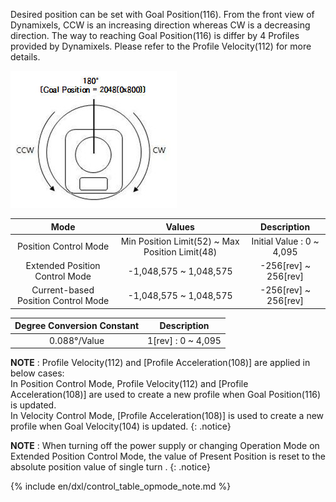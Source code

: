 Desired position can be set with Goal Position(116). From the front view of Dynamixels, CCW is an increasing direction whereas CW is a decreasing direction. The way to reaching Goal Position(116) is differ by 4 Profiles provided by Dynamixels. Please refer to the Profile Velocity(112) for more details.

![](/assets/images/dxl/x/dxl_goal_position.jpg)

| Mode     | Values     | Description |
| :--------: | :--------: | :--------: |
| Position Control Mode | Min Position Limit(52) ~ Max Position Limit(48)| Initial Value : 0 ~ 4,095|
|Extended Position Control Mode|-1,048,575 ~ 1,048,575|-256[rev] ~ 256[rev]|{% if page.product_group!='dxl_xl430' and page.ref!='mx-28-2' %}
|Current-based Position Control Mode|-1,048,575 ~ 1,048,575|-256[rev] ~ 256[rev]|{% else %}{% endif %}

|Degree Conversion Constant|Description|
| :---: | :---: |
|0.088&deg;/Value| 1[rev] : 0 ~ 4,095 |

**NOTE** : Profile Velocity(112) and [Profile Acceleration(108)] are applied in below cases:  
In Position Control Mode, Profile Velocity(112) and [Profile Acceleration(108)] are used to create a new profile when Goal Position(116) is updated.  
In Velocity Control Mode, [Profile Acceleration(108)] is used to create a new profile when Goal Velocity(104) is updated.
{: .notice}

**NOTE** : When turning off the power supply or changing Operation Mode on Extended Position Control Mode, the value of Present Position is reset to the absolute position value of single turn .
{: .notice}

{% include en/dxl/control_table_opmode_note.md %}
